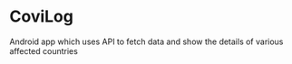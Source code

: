 # CoviLog
Android app which uses API to fetch data and show the details of various affected countries
